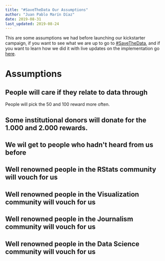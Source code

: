 ```yaml
---
title: "#SaveTheData Our Assumptions"
author: "Juan Pablo Marín Díaz"
date: 2019-08-31
last_updated: 2019-08-24
---
```


This are some assumptions we had before launching our kickstarter campaign, if you want to see what we are up to go to [#SaveTheData](https://dskt.ch/2Zyk13m), and if you want to learn how we did it with live updates on the implementation go [here](how-to-launch-kickstarter-perimortem).

# Assumptions

## People will care if they relate to data through

People will pick the 50 and 100 reward more often.

## Some institutional donors will donate for the 1.000 and 2.000 rewards.


## We wil get to people who hadn't heard from us before


## Well renowned people in the RStats community will vouch for us


## Well renowned people in the Visualization community will vouch for us


## Well renowned people in the Journalism community will vouch for us


## Well renowned people in the Data Science community will vouch for us
